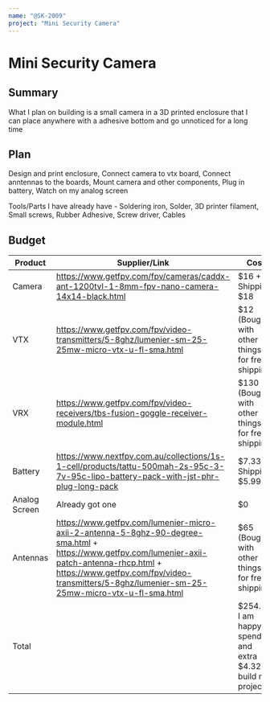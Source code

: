 ```yaml
---
name: "@SK-2009"
project: "Mini Security Camera"
---
```


# Mini Security Camera

## Summary

What I plan on building is a small camera in a 3D printed enclosure that I can place anywhere with a adhesive bottom and go unnoticed for a long time

## Plan

Design and print enclosure, Connect camera to vtx board, Connect anntennas to the boards, Mount camera and other components, Plug in battery, Watch on my analog screen

Tools/Parts I have already have - Soldering iron, Solder, 3D printer filament, Small screws, Rubber Adhesive, Screw driver, Cables

## Budget

| Product         | Supplier/Link                         | Cost   |
| --------------- | ------------------------------------- | ------ |
| Camera   | https://www.getfpv.com/fpv/cameras/caddx-ant-1200tvl-1-8mm-fpv-nano-camera-14x14-black.html | $16 + Shipping $18  |
| VTX | https://www.getfpv.com/fpv/video-transmitters/5-8ghz/lumenier-sm-25-25mw-micro-vtx-u-fl-sma.html  | $12 (Bought with other things for free shipping) |
| VRX | https://www.getfpv.com/fpv/video-receivers/tbs-fusion-goggle-receiver-module.html  | $130 (Bought with other things for free shipping) |
| Battery | https://www.nextfpv.com.au/collections/1s-1-cell/products/tattu-500mah-2s-95c-3-7v-95c-lipo-battery-pack-with-jst-phr-plug-long-pack  | $7.33 + Shipping $5.99 |
| Analog Screen | Already got one  | $0 |
| Antennas | https://www.getfpv.com/lumenier-micro-axii-2-antenna-5-8ghz-90-degree-sma.html + https://www.getfpv.com/lumenier-axii-patch-antenna-rhcp.html + https://www.getfpv.com/fpv/video-transmitters/5-8ghz/lumenier-sm-25-25mw-micro-vtx-u-fl-sma.html  | $65 (Bought with other things for free shipping) |
| Total           |                                       | $254.32 I am happy to spend and extra $4.32 to build my project :) |
